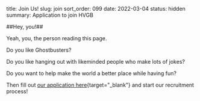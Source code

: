 title: Join Us!
slug: join
sort_order: 099
date: 2022-03-04
status: hidden
summary: Application to join HVGB

##Hey, you!##

Yeah, you, the person reading this page.

Do you like Ghostbusters?

Do you like hanging out with likeminded people who make lots of jokes?

Do you want to help make the world a better place while having fun?

Then fill out [our application here](https://forms.gle/nQfCDXJ2tHYadp9o6){target="_blank"} and start our recruitment process!
